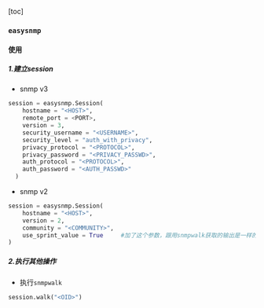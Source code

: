 [toc]
### `easysnmp`
#### 使用
##### 1.建立session
* snmp v3
```python
session = easysnmp.Session(
    hostname = "<HOST>",
    remote_port = <PORT>,
    version = 3,
    security_username = "<USERNAME>",
    security_level = "auth_with_privacy",
    privacy_protocol = "<PROTOCOL>",
    privacy_password = "<PRIVACY_PASSWD>",
    auth_protocol = "<PROTOCOL>",
    auth_password = "<AUTH_PASSWD>"
  )
```
* snmp v2
```python
session = easysnmp.Session(
    hostname = "<HOST>",
    version = 2,
    community = "<COMMUNITY>",
    use_sprint_value = True     #加了这个参数，跟用snmpwalk获取的输出是一样的，否则会将16进制的数据进行转码
)
```

##### 2.执行其他操作
* 执行`snmpwalk`
```python
session.walk("<OID>")
```
